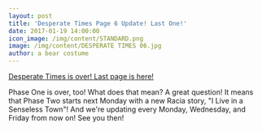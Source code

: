 ```yaml
---
layout: post
title: 'Desperate Times Page 6 Update! Last One!'
date: 2017-01-19 14:00:00
icon_image: /img/content/STANDARD.png
image: /img/content/DESPERATE TIMES 06.jpg
author: a bear costume
---
```



[Desperate Times is over! Last page is here!](/comics/desperate+times_06/)

Phase One is over, too! What does that mean? A great question! It means that Phase Two starts next Monday with a new Racia story, "I Live in a Senseless Town"! And we're updating every Monday, Wednesday, and Friday from now on! See you then!